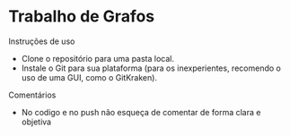 # Trabalho de Grafos

Instruções de uso

* Clone o repositório para uma pasta local.
* Instale o Git para sua plataforma (para os inexperientes, recomendo o uso de uma GUI, como o GitKraken).

Comentários
* No codigo e no push não esqueça de comentar de forma clara e objetiva
